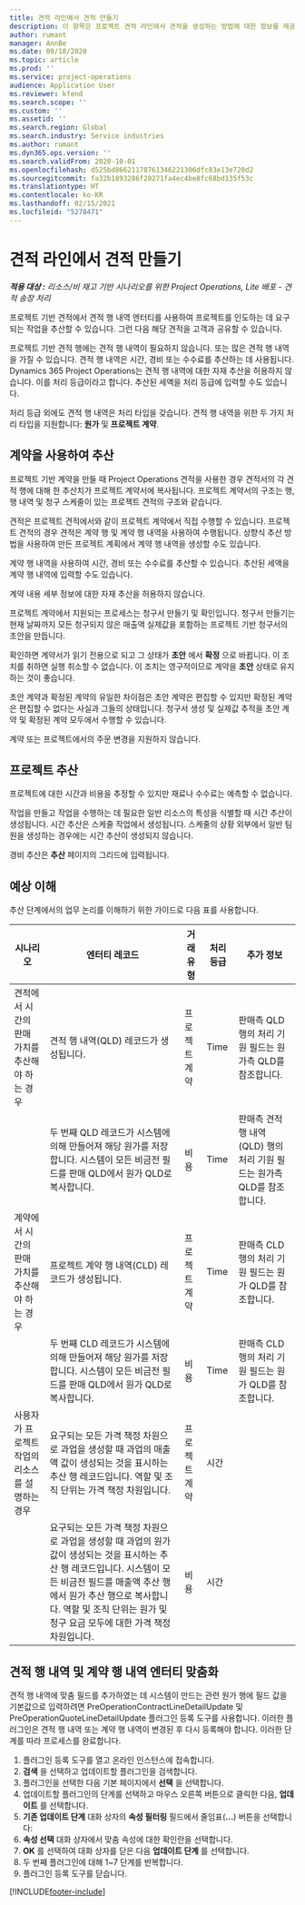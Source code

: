 ```yaml
---
title: 견적 라인에서 견적 만들기
description: 이 항목은 프로젝트 견적 라인에서 견적을 생성하는 방법에 대한 정보를 제공합니다.
author: rumant
manager: AnnBe
ms.date: 09/18/2020
ms.topic: article
ms.prod: ''
ms.service: project-operations
audience: Application User
ms.reviewer: kfend
ms.search.scope: ''
ms.custom: ''
ms.assetid: ''
ms.search.region: Global
ms.search.industry: Service industries
ms.author: rumant
ms.dyn365.ops.version: ''
ms.search.validFrom: 2020-10-01
ms.openlocfilehash: d525bd86621178761346221306dfc83e13e720d2
ms.sourcegitcommit: fa32b1893286f20271fa4ec4be8fc68bd135f53c
ms.translationtype: HT
ms.contentlocale: ko-KR
ms.lasthandoff: 02/15/2021
ms.locfileid: "5278471"
---
```

# <a name="create-estimates-on-a-quote-line"></a>견적 라인에서 견적 만들기

_**적용 대상 :** 리소스/비 재고 기반 시나리오를 위한 Project Operations, Lite 배포 - 견적 송장 처리_

프로젝트 기반 견적에서 견적 행 내역 엔터티를 사용하여 프로젝트를 인도하는 데 요구되는 작업을 추산할 수 있습니다. 그런 다음 해당 견적을 고객과 공유할 수 있습니다.

프로젝트 기반 견적 행에는 견적 행 내역이 필요하지 않습니다. 또는 많은 견적 행 내역을 가질 수 있습니다. 견적 행 내역은 시간, 경비 또는 수수료를 추산하는 데 사용됩니다. Dynamics 365 Project Operations는 견적 행 내역에 대한 자재 추산을 허용하지 않습니다. 이를 처리 등급이라고 합니다. 추산된 세액을 처리 등급에 입력할 수도 있습니다.

처리 등급 외에도 견적 행 내역은 처리 타입을 갖습니다. 견적 행 내역을 위한 두 가지 처리 타입을 지원합니다: **원가** 및 **프로젝트 계약**.

## <a name="estimate-by-using-a-contract"></a>계약을 사용하여 추산

프로젝트 기반 계약을 만들 때 Project Operations 견적을 사용한 경우 견적서의 각 견적 행에 대해 한 추산치가 프로젝트 계약서에 복사됩니다. 프로젝트 계약서의 구조는 행, 행 내역 및 청구 스케줄이 있는 프로젝트 견적의 구조와 같습니다.

견적은 프로젝트 견적에서와 같이 프로젝트 계약에서 직접 수행할 수 있습니다. 프로젝트 견적의 경우 견적은 계약 행 및 계약 행 내역을 사용하여 수행됩니다. 상향식 추산 방법을 사용하여 만든 프로젝트 계획에서 계약 행 내역을 생성할 수도 있습니다.

계약 행 내역을 사용하여 시간, 경비 또는 수수료를 추산할 수 있습니다. 추산된 세액을 계약 행 내역에 입력할 수도 있습니다.

계약 내용 세부 정보에 대한 자재 추산을 허용하지 않습니다.

프로젝트 계약에서 지원되는 프로세스는 청구서 만들기 및 확인입니다. 청구서 만들기는 현재 날짜까지 모든 청구되지 않은 매출액 실제값을 포함하는 프로젝트 기반 청구서의 초안을 만듭니다.

확인하면 계약서가 읽기 전용으로 되고 그 상태가 **초안** 에서 **확정** 으로 바뀝니다. 이 조치를 취하면 실행 취소할 수 없습니다. 이 조치는 영구적이므로 계약을 **초안** 상태로 유지하는 것이 좋습니다.

초안 계약과 확정된 계약의 유일한 차이점은 초안 계약은 편집할 수 있지만 확정된 계약은 편집할 수 없다는 사실과 그들의 상태입니다. 청구서 생성 및 실제값 추적을 초안 계약 및 확정된 계약 모두에서 수행할 수 있습니다.

계약 또는 프로젝트에서의 주문 변경을 지원하지 않습니다.

## <a name="estimating-projects"></a>프로젝트 추산

프로젝트에 대한 시간과 비용을 추정할 수 있지만 재료나 수수료는 예측할 수 없습니다.

작업을 만들고 작업을 수행하는 데 필요한 일반 리소스의 특성을 식별할 때 시간 추산이 생성됩니다. 시간 추산은 스케줄 작업에서 생성됩니다. 스케줄의 상황 외부에서 일반 팀원을 생성하는 경우에는 시간 추산이 생성되지 않습니다.

경비 추산은 **추산** 페이지의 그리드에 입력됩니다.

## <a name="understand-estimation"></a>예상 이해

추산 단계에서의 업무 논리를 이해하기 위한 가이드로 다음 표를 사용합니다.

| 시나리오                                                                                                                                                                                                                                                                                                                                          | 엔터티 레코드                                                                                                                                                                                                       | 거래 유형 | 처리 등급 | 추가 정보                                                            |
|---------------------------------------------------------------------------------------------------------------------------------------------------------------------------------------------------------------------------------------------------------------------------------------------------------------------------------------------------|---------------------------------------------------------------------------------------------------------------------------------------------------------------------------------------------------------------------|------------------|-------------|-----------------------------------------------------------------------------------|
| 견적에서 시간의 판매 가치를 추산해야 하는 경우                                                                                                                                                                                                                                                                                    | 견적 행 내역(QLD) 레코드가 생성됩니다.                                                                                                                                                                               | 프로젝트 계약 | Time        | 판매측 QLD 행의 처리 기원 필드는 원가측 QLD를 참조합니다. |
|                                                                                                                                                                                                                                                                                     | 두 번째 QLD 레코드가 시스템에 의해 만들어져 해당 원가를 저장합니다. 시스템이 모든 비금전 필드를 판매 QLD에서 원가 QLD로 복사합니다.                                                                                                                                                                               | 비용 | Time        | 판매측 견적 행 내역(QLD) 행의 처리 기원 필드는 원가측 QLD를 참조합니다. |
| 계약에서 시간의 판매 가치를 추산해야 하는 경우                                                                                                                                                                                                                                                                                 | 프로젝트 계약 행 내역(CLD) 레코드가 생성됩니다.                                                                                                                                                                    | 프로젝트 계약 | Time        | 판매측 CLD 행의 처리 기원 필드는 원가 QLD를 참조합니다.      |
|                                                                                                                                                                                                                                                                                  | 두 번째 CLD 레코드가 시스템에 의해 만들어져 해당 원가를 저장합니다. 시스템이 모든 비금전 필드를 판매 QLD에서 원가 QLD로 복사합니다.                                                                                                                                                                    | 비용 | Time        | 판매측 CLD 행의 처리 기원 필드는 원가 QLD를 참조합니다.      |
| 사용자가 프로젝트 작업의 리소스를 설명하는 경우                                                                                                                                                                                                                                                                                            | 요구되는 모든 가격 책정 차원으로 과업을 생성할 때 과업의 매출액 값이 생성되는 것을 표시하는 추산 행 레코드입니다. 역할 및 조직 단위는 가격 책정 차원입니다. | 프로젝트 계약 | 시간        |                                                                                   |
|     | 요구되는 모든 가격 책정 차원으로 과업을 생성할 때 과업의 원가 값이 생성되는 것을 표시하는 추산 행 레코드입니다. 시스템이 모든 비금전 필드를 매출액 추산 행에서 원가 추산 행으로 복사합니다. 역할 및 조직 단위는 원가 및 청구 요금 모두에 대한 가격 책정 차원입니다.                                                                                                                                                                                                                | 비용             | 시간           |                                                                                   |



## <a name="customize-the-quote-line-detail-and-contract-line-detail-entities"></a>견적 행 내역 및 계약 행 내역 엔터티 맞춤화

견적 행 내역에 맞춤 필드를 추가하였는 데 시스템이 만드는 관련 원가 행에 필드 값을 기본값으로 입력하려면 PreOperationContractLineDetailUpdate 및 PreOperationQuoteLineDetailUpdate 플러그인 등록 도구를 사용합니다. 이러한 플러그인은 견적 행 내역 또는 계약 행 내역이 변경된 후 다시 등록해야 합니다. 이러한 단계를 따라 프로세스를 완료합니다.

1. 플러그인 등록 도구를 열고 온라인 인스턴스에 접속합니다.
2. **검색** 을 선택하고 업데이트할 플러그인을 검색합니다.
3. 플러그인을 선택한 다음 기본 페이지에서 **선택** 을 선택합니다.
4. 업데이트할 플러그인의 단계를 선택하고 마우스 오른쪽 버튼으로 클릭한 다음, **업데이트** 를 선택합니다.
5. **기존 업데이트 단계** 대화 상자의 **속성 필터링** 필드에서 줄임표(**...**) 버튼을 선택합니다:
6. **속성 선택** 대화 상자에서 맞춤 속성에 대한 확인란을 선택합니다.
7. **OK** 를 선택하여 대화 상자를 닫은 다음 **업데이트 단계** 를 선택합니다.
8. 두 번째 플러그인에 대해 1~7 단계를 반복합니다.
9. 플러그인 등록 도구를 닫습니다.


[!INCLUDE[footer-include](../includes/footer-banner.md)]